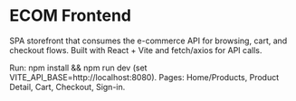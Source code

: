 # ECOM Frontend
SPA storefront that consumes the e-commerce API for browsing, cart, and checkout flows. Built with React + Vite and fetch/axios for API calls.

Run: npm install && npm run dev (set VITE_API_BASE=http://localhost:8080).
Pages: Home/Products, Product Detail, Cart, Checkout, Sign-in.

